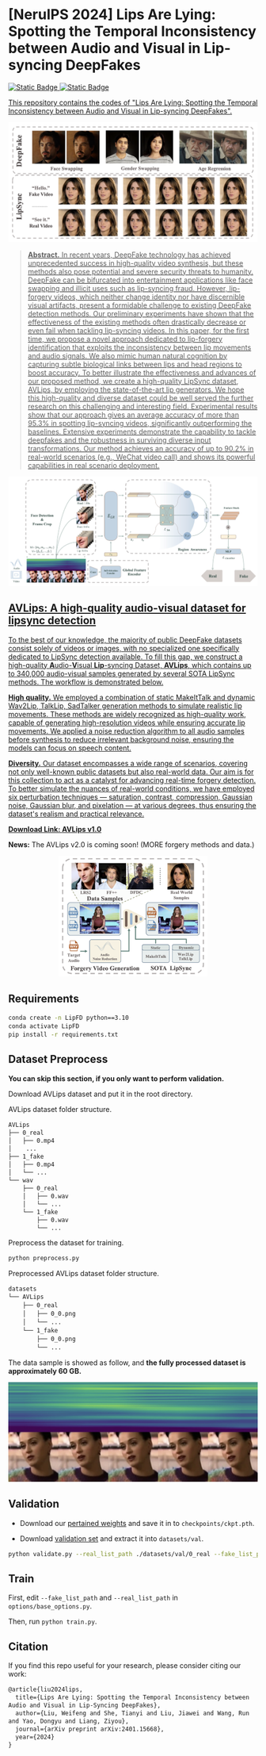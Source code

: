 # [NeruIPS 2024] Lips Are Lying: Spotting the Temporal Inconsistency between Audio and Visual in Lip-syncing DeepFakes


<a href='https://arxiv.org/abs/2401.15668v2'><img alt="Static Badge" src="https://img.shields.io/badge/arXiv-2401.15668v2-grey?style=flat&labelColor=red">
<a href='https://drive.google.com/file/d/1fEiUo22GBSnWD7nfEwDW86Eiza-pOEJm/view?usp=share_link'><img alt="Static Badge" src="https://img.shields.io/badge/dataset-AVLips-grey?style=flat&labelColor=blue">

This repository contains the codes of "Lips Are Lying: Spotting the Temporal Inconsistency between Audio and Visual in Lip-syncing DeepFakes".

![headline](README.assets/headline.png)

> **Abstract.**  In recent years, DeepFake technology has achieved unprecedented success in high-quality video synthesis, but these methods also pose potential and severe security threats to humanity. DeepFake can be bifurcated into entertainment applications like face swapping and illicit uses such as lip-syncing fraud. However, lip-forgery videos, which neither change identity nor have discernible visual artifacts, present a formidable challenge to existing DeepFake detection methods. Our preliminary experiments have shown that the effectiveness of the existing methods often drastically decrease or even fail when tackling lip-syncing videos.
> In this paper, for the first time, we propose a novel approach dedicated to lip-forgery identification that exploits the inconsistency between lip movements and audio signals. We also mimic human natural cognition by capturing subtle biological links between lips and head regions to boost accuracy. To better illustrate the effectiveness and advances of our proposed method, we create a high-quality LipSync dataset, AVLips, by employing the state-of-the-art lip generators. We hope this high-quality and diverse dataset could be well served the further research on this challenging and interesting field. Experimental results show that our approach gives an average accuracy of more than 95.3% in spotting lip-syncing videos, significantly outperforming the baselines. Extensive experiments demonstrate the capability to tackle deepfakes and the robustness in surviving diverse input transformations. Our method achieves an accuracy of up to 90.2% in real-world scenarios (e.g., WeChat video call) and shows its powerful capabilities in real scenario deployment.

![pipeline](README.assets/pipeline.png)



## AVLips: A high-quality audio-visual dataset for lipsync detection

To the best of our knowledge, the majority of public DeepFake datasets consist solely of videos or images, with no specialized one specifically dedicated to LipSync detection available. To fill this gap, we construct a high-quality **A**udio-**V**isual **Lip**-syncing Dataset, **AVLips**, which contains up to 340,000 audio-visual samples generated by several SOTA LipSync methods. The workflow is demonstrated below.

**High quality.** We employed a combination of static MakeItTalk and dynamic Wav2Lip, TalkLip, SadTalker generation methods to simulate realistic lip movements. These methods are widely recognized as high-quality work, capable of generating high-resolution videos while ensuring accurate lip movements. We applied a noise reduction algorithm to all audio samples before synthesis to reduce irrelevant background noise, ensuring the models can focus on speech content. 

**Diversity.** Our dataset encompasses a wide range of scenarios, covering not only well-known public datasets but also real-world data. Our aim is for this collection to act as a catalyst for advancing real-time forgery detection. To better simulate the nuances of real-world conditions, we have employed six perturbation techniques — saturation, contrast, compression, Gaussian noise, Gaussian blur, and pixelation — at various degrees, thus ensuring the dataset's realism and practical relevance.

**Download Link: [AVLips v1.0](https://drive.google.com/file/d/1fEiUo22GBSnWD7nfEwDW86Eiza-pOEJm/view?usp=share_link)**

**News:** The AVLips v2.0 is coming soon! (MORE forgery methods and data.)

<div align=center><img src="README.assets/dataset.png" width="300"></div>



## Requirements

~~~bash
conda create -n LipFD python==3.10
conda activate LipFD
pip install -r requirements.txt
~~~



## Dataset Preprocess

**You can skip this section, if you only want to perform validation.**

Download AVLips dataset and put it in the root directory. 

AVLips dataset folder structure.

~~~
AVLips
├── 0_real
│   ├── 0.mp4
│    ...
├── 1_fake
│   ├── 0.mp4
│   └── ...
└── wav
    ├── 0_real
    │   ├── 0.wav
    │   └── ...
    └── 1_fake
        ├── 0.wav
        └── ...
~~~

Preprocess the dataset for training. 

~~~bash
python preprocess.py
~~~

Preprocessed AVLips dataset folder structure.

~~~bash
datasets
└── AVLips
    ├── 0_real
    │   ├── 0_0.png
    │   └── ...
    └── 1_fake
        ├── 0_0.png
        └── ...
~~~

The data sample is showed as follow, and **the fully processed dataset is approximately 60 GB.**

![image-20241004221023777](README.assets/image-20241004221023777.png)



## Validation

- Download our [pertained weights](https://drive.google.com/file/d/1NPAcx0QS8N9v_9qUr-51jBaL9kGDT-cp/view?usp=share_link) and save it in to `checkpoints/ckpt.pth`. 

- Download [validation set](https://drive.google.com/file/d/1gZjzps5_rbr6CeBqBke8l2Gs8xXx_Ctb/view?usp=share_link) and extract it into `datasets/val`.

~~~bash
python validate.py --real_list_path ./datasets/val/0_real --fake_list_path ./datasets/val/1_fake --ckpt ./checkpoints/ckpt.pth
~~~



## Train

First, edit `--fake_list_path` and `--real_list_path`  in `options/base_options.py`.

Then, run `python train.py`.

## Citation

If you find this repo useful for your research, please consider citing our work:

~~~
@article{liu2024lips,
  title={Lips Are Lying: Spotting the Temporal Inconsistency between Audio and Visual in Lip-Syncing DeepFakes},
  author={Liu, Weifeng and She, Tianyi and Liu, Jiawei and Wang, Run and Yao, Dongyu and Liang, Ziyou},
  journal={arXiv preprint arXiv:2401.15668},
  year={2024}
}
~~~